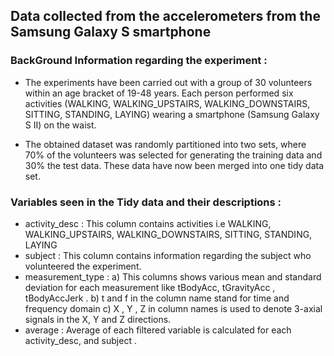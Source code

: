 ##  Data collected from the accelerometers from the Samsung Galaxy S smartphone

### BackGround Information regarding the experiment :

* The experiments have been carried out with a group of 30 volunteers within an age bracket of 19-48 years. Each person performed six activities (WALKING, WALKING_UPSTAIRS, WALKING_DOWNSTAIRS, SITTING, STANDING, LAYING) wearing a smartphone (Samsung Galaxy S II) on the waist. 

* The obtained dataset was randomly partitioned into two sets, where 70% of the volunteers was selected for generating the training data and 30% the test data. 
  These data have now been merged into one tidy data set.


### Variables seen in the Tidy data  and their descriptions : 

* activity_desc : This column contains activities i.e WALKING, WALKING_UPSTAIRS, WALKING_DOWNSTAIRS, SITTING, STANDING, LAYING
* subject : This column contains information regarding the subject who volunteered the experiment.
* measurement_type : a) This columns shows various mean and standard deviation for each measurement like tBodyAcc, tGravityAcc , tBodyAccJerk . 
                     b) t and f in the column name stand for time and frequency domain 
					 c) X , Y , Z in column names is used to denote 3-axial signals in the X, Y and Z directions.
* average : Average of each filtered variable is calculated for each activity_desc, and subject .

